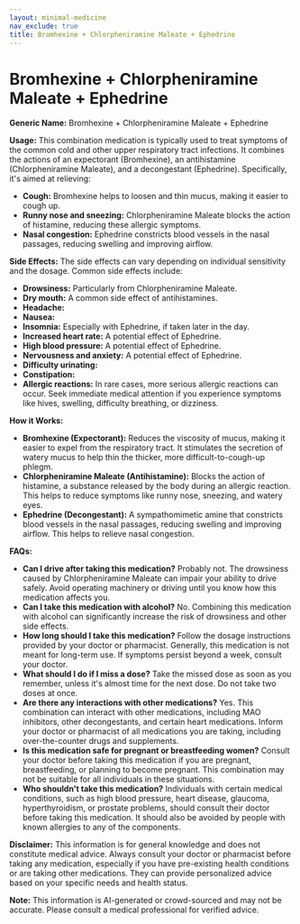 ```yaml
---
layout: minimal-medicine
nav_exclude: true
title: Bromhexine + Chlorpheniramine Maleate + Ephedrine
---
```


# Bromhexine + Chlorpheniramine Maleate + Ephedrine

**Generic Name:** Bromhexine + Chlorpheniramine Maleate + Ephedrine

**Usage:** This combination medication is typically used to treat symptoms of the common cold and other upper respiratory tract infections.  It combines the actions of an expectorant (Bromhexine), an antihistamine (Chlorpheniramine Maleate), and a decongestant (Ephedrine).  Specifically, it's aimed at relieving:

* **Cough:** Bromhexine helps to loosen and thin mucus, making it easier to cough up.
* **Runny nose and sneezing:** Chlorpheniramine Maleate blocks the action of histamine, reducing these allergic symptoms.
* **Nasal congestion:** Ephedrine constricts blood vessels in the nasal passages, reducing swelling and improving airflow.


**Side Effects:**  The side effects can vary depending on individual sensitivity and the dosage. Common side effects include:

* **Drowsiness:** Particularly from Chlorpheniramine Maleate.
* **Dry mouth:** A common side effect of antihistamines.
* **Headache:**
* **Nausea:**
* **Insomnia:** Especially with Ephedrine, if taken later in the day.
* **Increased heart rate:**  A potential effect of Ephedrine.
* **High blood pressure:**  A potential effect of Ephedrine.
* **Nervousness and anxiety:**  A potential effect of Ephedrine.
* **Difficulty urinating:**
* **Constipation:**
* **Allergic reactions:**  In rare cases, more serious allergic reactions can occur.  Seek immediate medical attention if you experience symptoms like hives, swelling, difficulty breathing, or dizziness.


**How it Works:**

* **Bromhexine (Expectorant):**  Reduces the viscosity of mucus, making it easier to expel from the respiratory tract. It stimulates the secretion of watery mucus to help thin the thicker, more difficult-to-cough-up phlegm.
* **Chlorpheniramine Maleate (Antihistamine):**  Blocks the action of histamine, a substance released by the body during an allergic reaction. This helps to reduce symptoms like runny nose, sneezing, and watery eyes.
* **Ephedrine (Decongestant):**  A sympathomimetic amine that constricts blood vessels in the nasal passages, reducing swelling and improving airflow. This helps to relieve nasal congestion.


**FAQs:**

* **Can I drive after taking this medication?**  Probably not.  The drowsiness caused by Chlorpheniramine Maleate can impair your ability to drive safely. Avoid operating machinery or driving until you know how this medication affects you.
* **Can I take this medication with alcohol?**  No.  Combining this medication with alcohol can significantly increase the risk of drowsiness and other side effects.
* **How long should I take this medication?**  Follow the dosage instructions provided by your doctor or pharmacist. Generally, this medication is not meant for long-term use.  If symptoms persist beyond a week, consult your doctor.
* **What should I do if I miss a dose?**  Take the missed dose as soon as you remember, unless it's almost time for the next dose. Do not take two doses at once.
* **Are there any interactions with other medications?**  Yes.  This combination can interact with other medications, including MAO inhibitors, other decongestants, and certain heart medications. Inform your doctor or pharmacist of all medications you are taking, including over-the-counter drugs and supplements.
* **Is this medication safe for pregnant or breastfeeding women?**  Consult your doctor before taking this medication if you are pregnant, breastfeeding, or planning to become pregnant.  This combination may not be suitable for all individuals in these situations.
* **Who shouldn't take this medication?**  Individuals with certain medical conditions, such as high blood pressure, heart disease, glaucoma, hyperthyroidism, or prostate problems, should consult their doctor before taking this medication.  It should also be avoided by people with known allergies to any of the components.


**Disclaimer:** This information is for general knowledge and does not constitute medical advice.  Always consult your doctor or pharmacist before taking any medication, especially if you have pre-existing health conditions or are taking other medications.  They can provide personalized advice based on your specific needs and health status.


**Note:** This information is AI-generated or crowd-sourced and may not be accurate. Please consult a medical professional for verified advice.